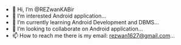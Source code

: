 - 👋 Hi, I’m @REZwanKABir
- 👀 I’m interested Android application...
- 🌱 I’m currently learning Android Development and DBMS...
- 💞️ I’m looking to collaborate on Android application...
- 📫 How to reach me there is my email: rezwan1627@gmail.com...

<!---
REZwanKABir/REZwanKABir is a ✨ special ✨ repository because its `README.md` (this file) appears on your GitHub profile.
You can click the Preview link to take a look at your changes.
--->
